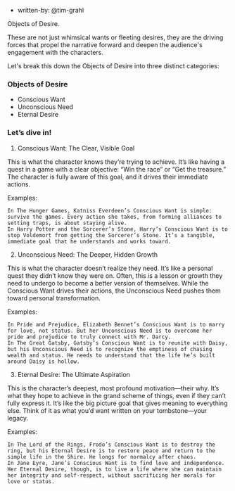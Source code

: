 
- written-by: @tim-grahl

Objects of Desire.

These are not just whimsical wants or fleeting desires, they are the driving forces that propel the narrative forward and deepen the audience's engagement with the characters.

Let's break this down the Objects of Desire into three distinct categories:


### Objects of Desire

- Conscious Want
- Unconscious Need
- Eternal Desire

### Let’s dive in!
1. Conscious Want: The Clear, Visible Goal

This is what the character knows they’re trying to achieve. It’s like having a quest in a game with a clear objective: “Win the race” or “Get the treasure.” The character is fully aware of this goal, and it drives their immediate actions.

Examples:

    In The Hunger Games, Katniss Everdeen’s Conscious Want is simple: survive the games. Every action she takes, from forming alliances to setting traps, is about staying alive.
    In Harry Potter and the Sorcerer’s Stone, Harry’s Conscious Want is to stop Voldemort from getting the Sorcerer’s Stone. It’s a tangible, immediate goal that he understands and works toward.

2. Unconscious Need: The Deeper, Hidden Growth

This is what the character doesn’t realize they need. It’s like a personal quest they didn’t know they were on. Often, this is a lesson or growth they need to undergo to become a better version of themselves. While the Conscious Want drives their actions, the Unconscious Need pushes them toward personal transformation.

Examples:

    In Pride and Prejudice, Elizabeth Bennet’s Conscious Want is to marry for love, not status. But her Unconscious Need is to overcome her pride and prejudice to truly connect with Mr. Darcy.
    In The Great Gatsby, Gatsby’s Conscious Want is to reunite with Daisy, but his Unconscious Need is to recognize the emptiness of chasing wealth and status. He needs to understand that the life he’s built around Daisy is hollow.

3. Eternal Desire: The Ultimate Aspiration

This is the character’s deepest, most profound motivation—their why. It’s what they hope to achieve in the grand scheme of things, even if they can’t fully express it. It’s like the big picture goal that gives meaning to everything else. Think of it as what you’d want written on your tombstone—your legacy.

Examples:

    In The Lord of the Rings, Frodo’s Conscious Want is to destroy the ring, but his Eternal Desire is to restore peace and return to the simple life in the Shire. He longs for normalcy after chaos.
    In Jane Eyre, Jane’s Conscious Want is to find love and independence. Her Eternal Desire, though, is to live a life where she can maintain her integrity and self-respect, without sacrificing her morals for love or status.
